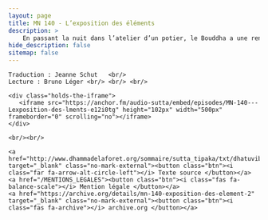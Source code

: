 ```yaml
---
layout: page
title: MN 140 - L’exposition des éléments
description: >
    En passant la nuit dans l’atelier d’un potier, le Bouddha a une rencontre fortuite avec un moine qui ne le reconnaît pas. Ils ont une longue et profonde discussion basée sur les quatre éléments. C’est l’un des discours les plus perspicaces et les plus émouvants du canon pali. (32&nbsp;min.)
hide_description: false
sitemap: false
---
```


<div class="center">

    Traduction : Jeanne Schut   <br/>
    Lecture : Bruno Léger <br/> <br/> <br/>

    <div class="holds-the-iframe">
       <iframe src="https://anchor.fm/audio-sutta/embed/episodes/MN-140---Lexposition-des-lments-e12i0tg" height="102px" width="500px" frameborder="0" scrolling="no"></iframe>
    </div>

    <br/><br/>

    <a href="http://www.dhammadelaforet.org/sommaire/sutta_tipaka/txt/dhatuvibhanga_sutta.html" target="_blank" class="no-mark-external"><button class="btn"><i class="far fa-arrow-alt-circle-left"></i> Texte source </button></a>
    <a href="/MENTIONS_LEGALES"><button class="btn"><i class="fas fa-balance-scale"></i> Mention légale </button></a>
    <a href="https://archive.org/details/mn-140-exposition-des-element-2" target="_blank" class="no-mark-external"><button class="btn"><i class="fas fa-archive"></i> archive.org </button></a>

</div>
